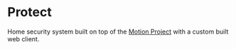 # Protect

Home security system built on top of the [Motion Project](https://motion-project.github.io) with a custom built web client.
